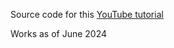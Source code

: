 Source code for this [YouTube tutorial](https://www.youtube.com/watch?v=sf3y50qwloA)

Works as of June 2024